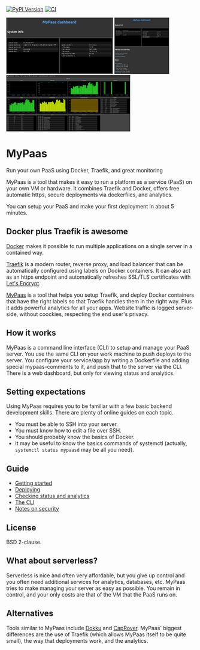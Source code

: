 [![PyPI Version](https://img.shields.io/pypi/v/mypaas.svg)](https://pypi.python.org/pypi/mypaas/)
[![CI](https://github.com/almarklein/mypaas/workflows/CI/badge.svg?branch=master)](https://github.com/almarklein/mypaas/actions)

<img src="docs/screenshots/dashboard1.png" height=150></img>
<img src="docs/screenshots/dashboard2.png" height=150></img>
<img src="docs/screenshots/dashboard3.png" height=150></img>

# MyPaas
Run your own PaaS using Docker, Traefik, and great monitoring

MyPaas is a tool that makes it easy to run a platform as a service (PaaS)
on your own VM or hardware. It combines Traefik and Docker, offers free
automatic https, secure deployments via dockerfiles, and analytics.

You can setup your PaaS and make your first deployment in about 5 minutes.

## Docker plus Traefik is awesome

[Docker](https://en.wikipedia.org/wiki/Docker_(software)) makes it
possible to run multiple applications on a single server in a contained
way.

[Traefik](https://traefik.io/) is a modern router, reverse proxy, and
load balancer that can be automatically configured using labels on
Docker containers. It can also act as an https endpoint and
automatically refreshes SSL/TLS certificates with [Let's Encrypt](https://letsencrypt.org/).

[MyPaas](https://github.com/almarklein/mypaas) is a tool that helps you
setup Traefik, and deploy Docker containers that have the right labels
so that Traefik handles them in the right way. Plus it adds
powerful analytics for all your apps. Website traffic is logged
server-side, without coockies, respecting the end user's privacy.


## How it works

MyPaas is a command line interface (CLI) to setup and manage your PaaS server.
You use the same CLI on your work machine to push deploys to the server.
You configure your service/app by writing a Dockerfile and adding special
mypaas-comments to it, and push that to the server via the CLI.
There is a web dashboard, but only for viewing status and analytics.


## Setting expectations

Using MyPaas requires you to be familiar with a few basic backend
development skills. There are plenty of online guides on each topic.

* You must be able to SSH into your server.
* You must know how to edit a file over SSH.
* You should probably know the basics of Docker.
* It may be useful to know the basics commands of systemctl
  (actually, `systemctl status mypaasd` may be all you need).


## Guide

* [Getting started](docs/gettingstarted.md)
* [Deploying](docs/deploying.md)
* [Checking status and analytics](docs/status.md)
* [The CLI](docs/cli.md)
* [Notes on security](docs/security.md)


## License

BSD 2-clause.


## What about serverless?

Serverless is nice and often very affordable, but you give up control
and you often need additional services for analytics, databases, etc.
MyPaas tries to make managing your server as easy as possible. You
remain in control, and your only costs are that of the VM that the PaaS
runs on.


## Alternatives

Tools similar to MyPaas include [Dokku](http://dokku.viewdocs.io/dokku) and
[CapRover](https://caprover.com). MyPaas' biggest differences are the use of
Traefik (which allows MyPaas itself to be quite small), the way that
deployments work, and the analytics.
